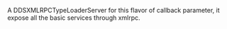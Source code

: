 A DDSXMLRPCTypeLoaderServer for this flavor of callback parameter, it expose all the basic services through xmlrpc. 